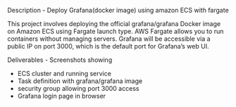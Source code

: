 Description - Deploy Grafana(docker image) using amazon ECS with fargate

This project involves deploying the official grafana/grafana Docker image on Amazon ECS using Fargate launch type. AWS Fargate allows you to run containers without managing servers. Grafana will be accessible via a public IP on port 3000, which is the default port for Grafana’s web UI.

Deliverables - Screenshots showing
- ECS cluster and running service
- Task definition with grafana/grafana image
- security group allowing port 3000 access
- Grafana login page in browser